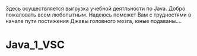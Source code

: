 Здесь осуществляется выгрузка учебной деятльности по Java.
Добро пожаловать всем любопытным.
Надеюсь поможет Вам с трудностями в начале пути постижения Джавы головного мозга, юные подаваны....
# Java_1_VSC
